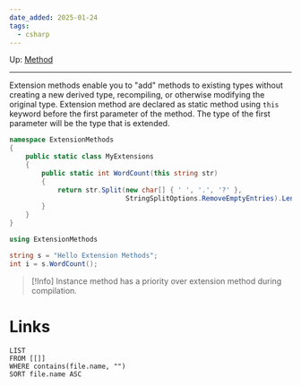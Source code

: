 ```yaml
---
date_added: 2025-01-24
tags:
  - csharp
---
```

Up: [Method](Method.md)
___
 Extension methods enable you to "add" methods to existing types without creating a new derived type, recompiling, or otherwise modifying the original type. Extension method are declared as static method using `this` keyword before the first parameter of the method. The type of the first parameter will be the type that is extended.

```cs
namespace ExtensionMethods
{
    public static class MyExtensions
    {
        public static int WordCount(this string str)
        {
            return str.Split(new char[] { ' ', '.', '?' },
                             StringSplitOptions.RemoveEmptyEntries).Length;
        }
    }
}
```

```cs
using ExtensionMethods

string s = "Hello Extension Methods";
int i = s.WordCount();
```

>[!Info]
> Instance method has a priority over extension method during compilation.
# Links
```dataview
LIST
FROM [[]]
WHERE contains(file.name, "")
SORT file.name ASC
```
